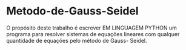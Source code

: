 # Metodo-de-Gauss-Seidel
O propósito deste trabalho é escrever EM LINGUAGEM PYTHON um programa para resolver sistemas de equações lineares com qualquer quantidade de equações pelo método de Gauss- Seidel.
